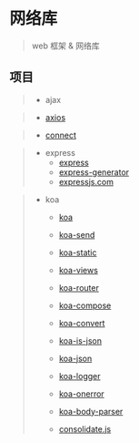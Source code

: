 # 网络库

> web 框架 & 网络库

## 项目

> - ajax

> - [axios](https://github.com/axios/axios)

> - [connect](https://github.com/senchalabs/connect)

> - express
>   - [express](https://github.com/expressjs/express)
>   - [express-generator](https://github.com/expressjs/generator)
>   - [expressjs.com](https://github.com/expressjs/expressjs.com)

> - koa
>   - [koa](https://github.com/koajs/koa)
>
>   - [koa-send](https://github.com/koajs/send)
>   - [koa-static](https://github.com/koajs/static)
>   - [koa-views](https://github.com/queckezz/koa-views)
>
>   - [koa-router](https://github.com/alexmingoia/koa-router)
>
>   - [koa-compose](https://github.com/koajs/compose)
>   - [koa-convert](https://github.com/gyson/koa-convert)
>
>   - [koa-is-json](https://github.com/koajs/is-json)
>   - [koa-json](https://github.com/koajs/json)
>
>   - [koa-logger](https://github.com/koajs/logger)
>   - [koa-onerror](https://github.com/koajs/onerror)
>
>   - [koa-body-parser](https://github.com/koajs/body-parser)
>   - [consolidate.js](https://github.com/tj/consolidate.js)
